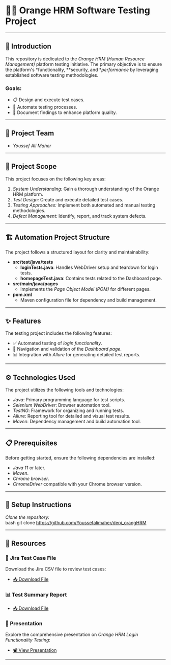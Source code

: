 # 🧑‍💻 Orange HRM Software Testing Project

---

## 📘 Introduction
This repository is dedicated to the *Orange HRM (Human Resource Management)* platform testing initiative. The primary objective is to ensure the platform's *functionality, **security, and **performance* by leveraging established software testing methodologies.

### Goals:
- 📋 Design and execute test cases.
- 🤖 Automate testing processes.
- 📝 Document findings to enhance platform quality.

---

## 👥 Project Team
- *Youssef Ali Maher*

---

## 🎯 Project Scope
This project focuses on the following key areas:
1. *System Understanding:* Gain a thorough understanding of the Orange HRM platform.
2. *Test Design:* Create and execute detailed test cases.
3. *Testing Approaches:* Implement both automated and manual testing methodologies.
4. *Defect Management:* Identify, report, and track system defects.

---

## 🏗 Automation Project Structure
The project follows a structured layout for clarity and maintainability:

- **src/test/java/tests**  
  - **loginTests.java**: Handles WebDriver setup and teardown for login tests.  
  - **homepageTest.java**: Contains tests related to the Dashboard page.  
- **src/main/java/pages**  
  - Implements the *Page Object Model (POM)* for different pages.  
- **pom.xml**  
  - Maven configuration file for dependency and build management.

---

## ✨ Features
The testing project includes the following features:
- ✅ Automated testing of *login functionality*.
- 🧭 Navigation and validation of the *Dashboard page*.
- 📊 Integration with *Allure* for generating detailed test reports.

---

## ⚙ Technologies Used
The project utilizes the following tools and technologies:
- *Java*: Primary programming language for test scripts.
- *Selenium WebDriver*: Browser automation tool.
- *TestNG*: Framework for organizing and running tests.
- *Allure*: Reporting tool for detailed and visual test results.
- *Maven*: Dependency management and build automation tool.

---

## 📋 Prerequisites
Before getting started, ensure the following dependencies are installed:
- *Java 11* or later.
- *Maven*.
- *Chrome browser*.
- *ChromeDriver* compatible with your Chrome browser version.

---

## 🚀 Setup Instructions

 *Clone the repository:*  
   bash
   git clone https://github.com/Youssefalimaher/depi_orangHRM
   


---

## 📂 Resources
### 📄 Jira Test Case File
Download the Jira CSV file to review test cases:  
- [📥 Download File](https://github.com/Youssefalimaher/depi_orangHRM/blob/master/test%20case.doc)

### 📊 Test Summary Report
- [📥 Download File]([https://github.com/Youssefalimaher/depi_orangHRM/blob/master/test%20case.doc](https://github.com/Youssefalimaher/depi_orangHRM_automationTesting/blob/master/Login_Test_Summary_Report.pdf))

### 🎥 Presentation
Explore the comprehensive presentation on *Orange HRM Login Functionality Testing*:  
- [📽 View Presentation](https://gamma.app/docs/OrangeHRM-Login-Functionality-Testing-nr4m1ydgvjghm3e?mode=present#card-j7c9up2invl1f9b)

---
